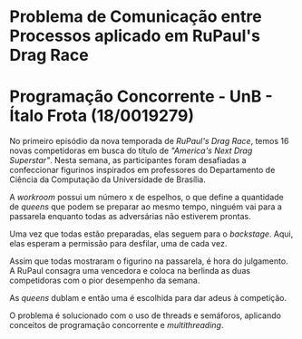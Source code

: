 # Problema de Comunicação entre Processos aplicado em RuPaul's Drag Race

# Programação Concorrente - UnB - Ítalo Frota (18/0019279)


No primeiro episódio da nova temporada de *RuPaul's Drag Race*, temos 16 novas competidoras em busca do título de *"America's Next Drag Superstar"*. Nesta semana, as participantes foram desafiadas a confeccionar figurinos inspirados em professores do Departamento de Ciência da Computação da Universidade de Brasília.

A *workroom* possui um número x de espelhos, o que define a quantidade de *queens* que podem se preparar ao mesmo tempo, ninguém vai para a passarela enquanto todas as adversárias não estiverem prontas.

Uma vez que todas estão preparadas, elas seguem para o *backstage*. Aqui, elas esperam a permissão para desfilar, uma de cada vez.

Assim que todas mostraram o figurino na passarela, é hora do julgamento. A RuPaul consagra uma vencedora e coloca na berlinda as duas competidoras com o pior desempenho da semana.

As *queens* dublam e então uma é escolhida para dar adeus à competição.

O problema é solucionado com o uso de threads e semáforos, aplicando conceitos de programação concorrente e *multithreading*.
